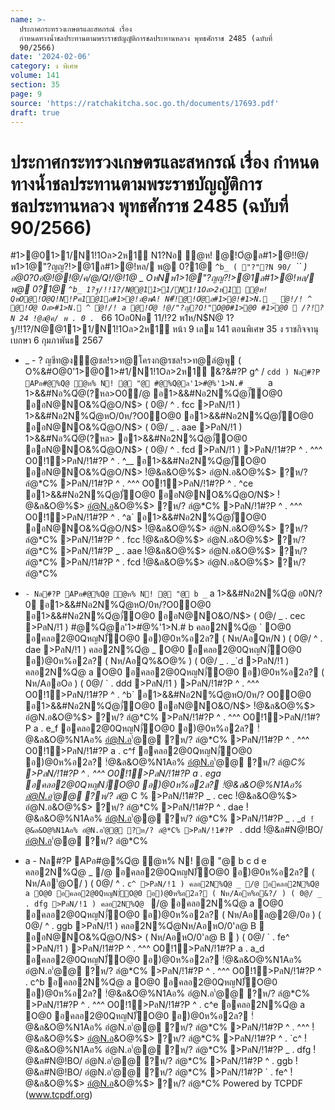 ```yaml
---
name: >-
  ประกาศกระทรวงเกษตรและสหกรณ์ เรื่อง 
  กำหนดทางน้ำชลประทานตามพระราชบัญญัติการชลประทานหลวง พุทธศักราช 2485 (ฉบับที่
  90/2566)
date: '2024-02-06'
category: ง พิเศษ
volume: 141
section: 35
page: 9
source: 'https://ratchakitcha.soc.go.th/documents/17693.pdf'
draft: true
---
```


# ประกาศกระทรวงเกษตรและสหกรณ์ เรื่อง  กำหนดทางน้ำชลประทานตามพระราชบัญญัติการชลประทานหลวง พุทธศักราช 2485 (ฉบับที่ 90/2566)

#1>@01>1/N1!1Oล>2ห1์ N1?Nอ ํ@ห! @!Oํ@ล#1>@!!@/พ1>1@"?ญญ?!>@1ล#1>@!หล/ พ@ 0?1@ `^b_ ( "?"?N 90/ `_`` ) อ@0?0อํ@!@!@/ค/@/Q!/@!1@ _ OหNพ1>1@"?ญญ?!>@1ล#1>@!หล/ พ@ 0?1@ `^b_ 1?ฐ/!!1?/N@@11>1/N1!1Oล>2ห1์ ํ@ห! QหO@!Oํ@Q!N!Pค1@1ล#1>@!ลํ@พA! N#็!@!Oํ@ล#1>@!#1>N. _ ํ@!/! ^ @!Oํ@ Oล>#1>N. ^ ํ@!/! a @!Oํ@ !@/"?ญ?O!"O@0#1>@0 #1>@0  /?!?N 24 !@ล@ค/ พ . 0 . `_ 66 1Oอ0Nอ 11/!?2 พ1ห/N$N@ 1?ฐ/!!1?/N@@11>1/N1!1Oล>2ห1์ หน้า 9 เลม 141 ตอนพิเศษ 35 ง ราชกิจจานุเบกษา 6 กุมภาพันธ 2567

- _ - ? ญชีท@ง้ํ@ชล!ร>ท@โครงก@รชล!ร>ท@ลํ@พู ( O%&#O@0'1>@01>#1/N1!1Oล>2ห1์ &?&#?P g^ / `cdd ) Nล#?P APอ#@%Qํ@ ํ@ห% N! @ "@ #@%Qํ@ล'1>#@%'1>N.# _ _ ` a 1>&&#Nอ%Qํ@(?หล>O0/@ อ1>&&#Nอ2N%Qํ@)ั่O@0 ออN@NO&%Qํ@O/N$> ( 0@/ ^ . fcc >PลN/!1 ) 1>&&#Nอ2N%Qํ@หO/0ห/?O0O@0 อ1>&&#Nอ2N%Qํ@)ั่O@0 ออN@NO&%Qํ@O/N$> ( 0@/ _ . aae >PลN/!1 ) 1>&&#Nอ%Qํ@(?หล> อ1>&&#Nอ2N%Qํ@)ั่O@0 ออN@NO&%Qํ@O/N$> ( 0@/ ^ . fcd >PลN/!1 ) >PลN/!1#?P ^ . ^^^ O0!1>PลN/!1#?P ^ . ^__ อ1>&&#Nอ2N%Qํ@)ั่O@0 ออN@NO&%Qํ@O/N$> !ํ@&ล&O@%$> อํ@N.อ&O@%$> ?ห/? ลํ@*C% >PลN/!1#?P ^ . ^^^ O0!1>PลN/!1#?P ^ . ^ce อ1>&&#Nอ2N%Qํ@)ั่O@0 ออN@NO&%Qํ@O/N$> !ํ@&ล&O@%$> อํ@N.อ&O@%$> ?ห/? ลํ@*C% >PลN/!1#?P ^ . ^^^ O0!1>PลN/!1#?P ^ . ^a` อ1>&&#Nอ2N%Qํ@)ั่O@0 ออN@NO&%Qํ@O/N$> !ํ@&ล&O@%$> อํ@N.อ&O@%$> ?ห/? ลํ@*C% >PลN/!1#?P ^ . fcc !ํ@&ล&O@%$> อํ@N.อ&O@%$> ?ห/? ลํ@*C% >PลN/!1#?P _ . aae !ํ@&ล&O@%$> อํ@N.อ&O@%$> ?ห/? ลํ@*C% >PลN/!1#?P ^ . fcd !ํ@&ล&O@%$> อํ@N.อ&O@%$> ?ห/? ลํ@*C%

- ` - Nล#?P APอ#@%Qํ@ ํ@ห% N! @ "@ b _ ` a 1>&&#Nอ2N%Qํ@ อ0N/?0 อ1>&&#Nอ2N%Qํ@หO/0ห/?O0O@0 อ1>&&#Nอ2N%Qํ@)ั่O@0 ออN@NO&O/N$> ( 0@/ _ . cec >PลN/!1 ) #@%Qํ@ล'1>#@%'1>N.# b คลอ2N%Qํ@ ` O@0 อคลอ2@0QหญN)ั่O@0 อ)@0ห%อ2ล? ( Nห/AอQห/N ) ( 0@/ ^ . dae >PลN/!1 ) คลอ2N%Qํ@ _ O@0 อคลอ2@0QหญN)ั่O@0 อ)@0ห%อ2ล? ( Nห/AอQ%&O@% ) ( 0@/ _ . _`d >PลN/!1 ) คลอ2N%Qํ@ a O@0 อคลอ2@0QหญN)ั่O@0 อ)@0ห%อ2ล? ( Nห/AออOอ ) ( 0@/ ` . ddd >PลN/!1 ) >PลN/!1#?P ^ . ^^^ O0!1>PลN/!1#?P ^ . ^b` อ1>&&#Nอ2N%Qํ@หO/0ห/? O0O@0 อ1>&&#Nอ2N%Qํ@)ั่O@0 ออN@NO&O/N$> !ํ@&ล&O@%$> อํ@N.อ&O@%$> ?ห/? ลํ@*C% >PลN/!1#?P ^ . ^^^ O0!1>PลN/!1#?P a . e_f อคลอ2@0QหญN)ั่O@0 อ)@0ห%อ2ล? !ํ@&ล&O@%N1Aอ% อํ@N.อ'่@@ ?ห/? ลํ@*C% >PลN/!1#?P ^ . ^^^ O0!1>PลN/!1#?P a . c^f อคลอ2@0QหญN)ั่O@0 อ)@0ห%อ2ล? !ํ@&ล&O@%N1Aอ% อํ@N.อ'่@@ ?ห/? ลํ@*C% >PลN/!1#?P ^ . ^^^ O0!1>PลN/!1#?P a . ega อคลอ2@0QหญN)ั่O@0 อ)@0ห%อ2ล? !ํ@&ล&O@%N1Aอ% อํ@N.อ'่@@ ?ห/? ลํ@* C % >PลN/!1#?P _ . cec !ํ@&ล&O@%$> อํ@N.อ&O@%$> ?ห/? ลํ@*C% >PลN/!1#?P ^ . dae !ํ@&ล&O@%N1Aอ% อํ@N.อ'่@@ ?ห/? ลํ@*C% >PลN/!1#?P _ . _`d !ํ@&ล&O@%N1Aอ% อํ@N.อ'่@@ ?ห/? ลํ@*C% >PลN/!1#?P ` . ddd !ํ@&ล#N@!BO/ อํ@N.อ'่@@ ?ห/? ลํ@*C%

- a - Nล#?P APอ#@%Qํ@ ํ@ห% N! @ "@ b c d e คลอ2N%Qํ@ _ /@ อคลอ2@0QหญN)ั่O@0 อ)@0ห%อ2ล? ( Nห/Aอ'่@O/ ) ( 0@/ ^ . `c^ >PลN/!1 ) คลอ2N%Qํ@ _ /@ อคลอ2N%Qํ@ a O@0 อคลอ2@0QหญN)ั่O@0 อ)@0ห%อ2ล? ( Nห/Aอห%อ&?/ ) ( 0@/ _ . dfg >PลN/!1 ) คลอ2N%Qํ@ ` /@ อคลอ2N%Qํ@ a O@0 อคลอ2@0QหญN)ั่O@0 อ)@0ห%อ2ล? ( Nห/Aอล@2@/0อ ) ( 0@/ ^ . ggb >PลN/!1 ) คลอ2N%Qํ@Nห/AอหO/0'ล@ B  ออN@NO&%Qํ@O/N$> ( Nห/AอหO/0'ล@ B  ) ( 0@/ ` . fe^ >PลN/!1 ) >PลN/!1#?P ^ . ^^^ O0!1>PลN/!1#?P a . a_d อคลอ2@0QหญN)ั่O@0 อ)@0ห%อ2ล? !ํ@&ล&O@%N1Aอ% อํ@N.อ'่@@ ?ห/? ลํ@*C% >PลN/!1#?P ^ . ^^^ O0!1>PลN/!1#?P ^ . c^b อคลอ2N%Qํ@ a O@0 อคลอ2@0QหญN)ั่O@0 อ)@0ห%อ2ล? !ํ@&ล&O@%N1Aอ% อํ@N.อ'่@@ ?ห/? ลํ@*C% >PลN/!1#?P ^ . ^^^ O0!1>PลN/!1#?P ^ . c^e อคลอ2N%Qํ@ a O@0 อคลอ2@0QหญN)ั่O@0 อ)@0ห%อ2ล? !ํ@&ล&O@%N1Aอ% อํ@N.อ'่@@ ?ห/? ลํ@*C% >PลN/!1#?P ^ . ^^^ !ํ@&ล&O@%$> อํ@N.อ&O@%$> ?ห/? ลํ@*C% >PลN/!1#?P ^ . `c^ !ํ@&ล&O@%N1Aอ% อํ@N.อ'่@@ ?ห/? ลํ@*C% >PลN/!1#?P _ . dfg !ํ@&ล#N@!BO/ อํ@N.อ'่@@ ?ห/? ลํ@*C% >PลN/!1#?P ^ . ggb !ํ@&ล#N@!BO/ อํ@N.อ'่@@ ?ห/? ลํ@*C% >PลN/!1#?P ` . fe^ !ํ@&ล&O@%$> อํ@N.อ&O@%$> ?ห/? ลํ@*C% Powered by TCPDF (www.tcpdf.org)
